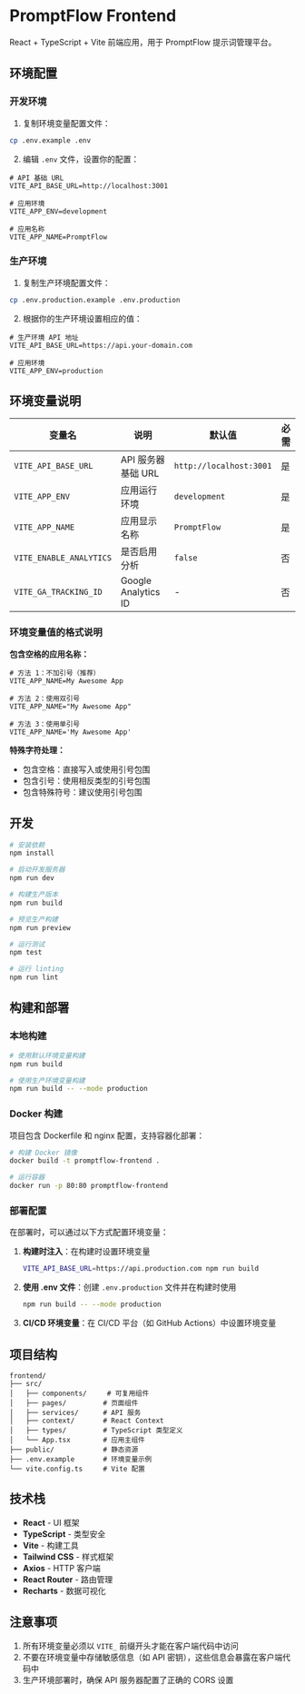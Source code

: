 # PromptFlow Frontend

React + TypeScript + Vite 前端应用，用于 PromptFlow 提示词管理平台。

## 环境配置

### 开发环境

1. 复制环境变量配置文件：
```bash
cp .env.example .env
```

2. 编辑 `.env` 文件，设置你的配置：
```env
# API 基础 URL
VITE_API_BASE_URL=http://localhost:3001

# 应用环境
VITE_APP_ENV=development

# 应用名称
VITE_APP_NAME=PromptFlow
```

### 生产环境

1. 复制生产环境配置文件：
```bash
cp .env.production.example .env.production
```

2. 根据你的生产环境设置相应的值：
```env
# 生产环境 API 地址
VITE_API_BASE_URL=https://api.your-domain.com

# 应用环境
VITE_APP_ENV=production
```

## 环境变量说明

| 变量名 | 说明 | 默认值 | 必需 |
|--------|------|--------|------|
| `VITE_API_BASE_URL` | API 服务器基础 URL | `http://localhost:3001` | 是 |
| `VITE_APP_ENV` | 应用运行环境 | `development` | 是 |
| `VITE_APP_NAME` | 应用显示名称 | `PromptFlow` | 是 |
| `VITE_ENABLE_ANALYTICS` | 是否启用分析 | `false` | 否 |
| `VITE_GA_TRACKING_ID` | Google Analytics ID | - | 否 |

### 环境变量值的格式说明

**包含空格的应用名称：**
```env
# 方法 1：不加引号（推荐）
VITE_APP_NAME=My Awesome App

# 方法 2：使用双引号
VITE_APP_NAME="My Awesome App"

# 方法 3：使用单引号
VITE_APP_NAME='My Awesome App'
```

**特殊字符处理：**
- 包含空格：直接写入或使用引号包围
- 包含引号：使用相反类型的引号包围
- 包含特殊符号：建议使用引号包围

## 开发

```bash
# 安装依赖
npm install

# 启动开发服务器
npm run dev

# 构建生产版本
npm run build

# 预览生产构建
npm run preview

# 运行测试
npm test

# 运行 linting
npm run lint
```

## 构建和部署

### 本地构建

```bash
# 使用默认环境变量构建
npm run build

# 使用生产环境变量构建
npm run build -- --mode production
```

### Docker 构建

项目包含 Dockerfile 和 nginx 配置，支持容器化部署：

```bash
# 构建 Docker 镜像
docker build -t promptflow-frontend .

# 运行容器
docker run -p 80:80 promptflow-frontend
```

### 部署配置

在部署时，可以通过以下方式配置环境变量：

1. **构建时注入**：在构建时设置环境变量
   ```bash
   VITE_API_BASE_URL=https://api.production.com npm run build
   ```

2. **使用 .env 文件**：创建 `.env.production` 文件并在构建时使用
   ```bash
   npm run build -- --mode production
   ```

3. **CI/CD 环境变量**：在 CI/CD 平台（如 GitHub Actions）中设置环境变量

## 项目结构

```
frontend/
├── src/
│   ├── components/     # 可复用组件
│   ├── pages/         # 页面组件
│   ├── services/      # API 服务
│   ├── context/       # React Context
│   ├── types/         # TypeScript 类型定义
│   └── App.tsx        # 应用主组件
├── public/            # 静态资源
├── .env.example       # 环境变量示例
└── vite.config.ts     # Vite 配置
```

## 技术栈

- **React** - UI 框架
- **TypeScript** - 类型安全
- **Vite** - 构建工具
- **Tailwind CSS** - 样式框架
- **Axios** - HTTP 客户端
- **React Router** - 路由管理
- **Recharts** - 数据可视化

## 注意事项

1. 所有环境变量必须以 `VITE_` 前缀开头才能在客户端代码中访问
2. 不要在环境变量中存储敏感信息（如 API 密钥），这些信息会暴露在客户端代码中
3. 生产环境部署时，确保 API 服务器配置了正确的 CORS 设置